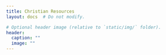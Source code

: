 ```yaml
---
title: Christian Resources
layout: docs  # Do not modify.

# Optional header image (relative to `static/img/` folder).
header:
  caption: ""
  image: ""
---
```

